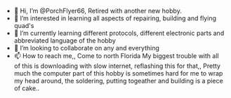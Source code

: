 - 👋 Hi, I’m @PorchFlyer66, Retired with another new hobby.
- 👀 I’m interested in learning all aspects of repairing, building and flying quad's
- 🌱 I’m currently learning different protocols, different electronic parts and abbreviated language of the hobby
- 💞️ I’m looking to collaborate on any and everything
- 📫 How to reach me,, Come to north Florida
My biggest trouble with all of this is downloading with slow internet, reflashing this for that,, 
Pretty much the computer part of this hobby is sometimes hard for me to wrap my head around, the soldering, putting togeather and building is a piece of cake..

